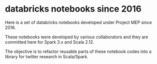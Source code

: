 # databricks notebooks since 2016

Here is a set of databricks notebooks developed under Project MEP since 2016.

These notebooks were developed by various collaborators and they are committed here for Spark 3.x and Scala 2.12.

The objective is to refactor reusable parts of these notebook codes into a library for twitter research in Scala/Spark.


